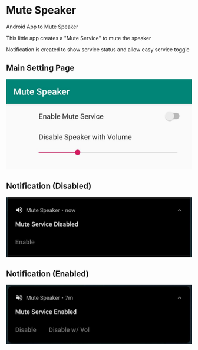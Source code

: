 # Mute Speaker
Android App to Mute Speaker

This little app creates a "Mute Service" to mute the speaker

Notification is created to show service status and allow easy service toggle

## Main Setting Page
![Main](public/readme/main.jpg)

## Notification (Disabled)
![Notification - Disabled](public/readme/notification_disabled.jpg)

## Notification (Enabled)
![Notification - Enabled](public/readme/notification_enabled.jpg)